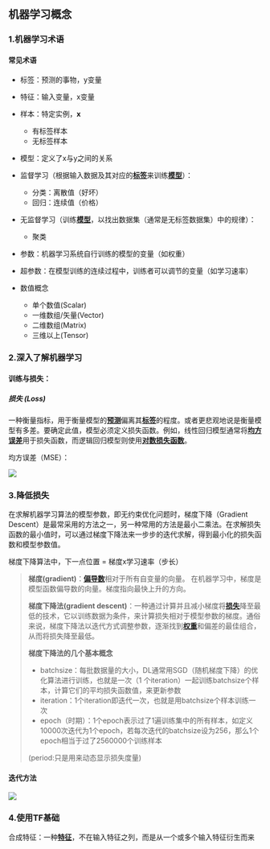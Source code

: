 ## 机器学习概念

### 1.机器学习术语

#### 常见术语

- 标签：预测的事物，y变量
- 特征：输入变量，x变量
- 样本：特定实例，**x**
  - 有标签样本
  - 无标签样本
- 模型：定义了x与y之间的关系

- 监督学习（根据输入数据及其对应的[**标签**](https://developers.google.cn/machine-learning/glossary/#label)来训练[**模型**](https://developers.google.cn/machine-learning/glossary/#model)）：
  - 分类：离散值（好坏）
  - 回归：连续值（价格）

- 无监督学习（训练[**模型**](https://developers.google.cn/machine-learning/glossary/#model)，以找出数据集（通常是无标签数据集）中的规律）：
  - 聚类
- 参数：机器学习系统自行训练的模型的变量（如权重）
- 超参数：在模型训练的连续过程中，训练者可以调节的变量（如学习速率）

- 数值概念
  - 单个数值(Scalar)
  - 一维数组/矢量(Vector)
  - 二维数组(Matrix)
  - 三维以上(Tensor)



### 2.深入了解机器学习

#### 训练与损失：

##### 损失 (Loss)

一种衡量指标，用于衡量模型的[**预测**](https://developers.google.cn/machine-learning/crash-course/glossary#prediction)偏离其[**标签**](https://developers.google.cn/machine-learning/crash-course/glossary#label)的程度。或者更悲观地说是衡量模型有多差。要确定此值，模型必须定义损失函数。例如，线性回归模型通常将[**均方误差**](https://developers.google.cn/machine-learning/crash-course/glossary#MSE)用于损失函数，而逻辑回归模型则使用[**对数损失函数**](https://developers.google.cn/machine-learning/crash-course/glossary#Log_Loss)。

均方误差（MSE）：

![](https://github.com/Dinghow/MyRoadToMachineLearning/raw/master/Notes_zh/img/1.png)

### 3.降低损失

在求解机器学习算法的模型参数，即无约束优化问题时，梯度下降（Gradient Descent）是最常采用的方法之一，另一种常用的方法是最小二乘法。在求解损失函数的最小值时，可以通过梯度下降法来一步步的迭代求解，得到最小化的损失函数和模型参数值。

 梯度下降算法中，下一点位置 = 梯度x学习速率（步长）

> **梯度(gradient)**：[**偏导数**](https://developers.google.cn/machine-learning/glossary/#partial_derivative)相对于所有自变量的向量。 在机器学习中，梯度是模型函数偏导数的向量。梯度指向最快上升的方向。
>
> **梯度下降法(gradient descent)**：一种通过计算并且减小梯度将[**损失**](https://developers.google.cn/machine-learning/glossary/#loss)降至最低的技术，它以训练数据为条件，来计算损失相对于模型参数的梯度。通俗来说，梯度下降法以迭代方式调整参数，逐渐找到[**权重**](https://developers.google.cn/machine-learning/glossary/#weight)和偏差的最佳组合，从而将损失降至最低。
>
> **梯度下降法的几个基本概念**
>
> - batchsize：每批数据量的大小，DL通常用SGD（随机梯度下降）的优化算法进行训练，也就是一次（1 个iteration）一起训练batchsize个样本，计算它们的平均损失函数值，来更新参数
> - iteration：1个iteration即迭代一次，也就是用batchsize个样本训练一次
> - epoch（时期）：1个epoch表示过了1遍训练集中的所有样本，如定义10000次迭代为1个epoch，若每次迭代的batchsize设为256，那么1个epoch相当于过了2560000个训练样本
>
> (period:只是用来动态显示损失度量)

#### 迭代方法

![](https://github.com/Dinghow/MyRoadToMachineLearning/raw/master/Notes_zh/img/google-1.jpg)

### 4.使用TF基础

合成特征：一种[**特征**](https://developers.google.cn/machine-learning/crash-course/glossary#feature)，不在输入特征之列，而是从一个或多个输入特征衍生而来


